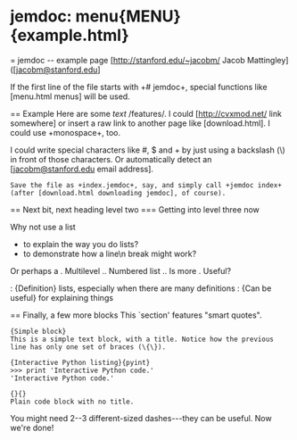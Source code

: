 # jemdoc: menu{MENU}{example.html}
= jemdoc -- example page
[http://stanford.edu/~jacobm/ Jacob Mattingley] ([jacobm@stanford.edu]

If the first line of the file starts with +\# jemdoc+, special functions like [menu.html menus] will be used.

== Example
Here are some *text* /features/. I could [http://cvxmod.net/ link somewhere] or insert a raw link to another page like [download.html]. I could use +monospace+, too.

I could write special characters like \#, \$ and \+ by just using a backslash (\\) in front of those characters. Or automatically detect an [jacobm@stanford.edu email address].

~~~
Save the file as +index.jemdoc+, say, and simply call +jemdoc index+ (after [download.html downloading jemdoc], of course).
~~~

== Next bit, next heading level two
=== Getting into level three now

Why not use a list 
- to explain the way you do lists?
- to demonstrate how a line\n break might work?

Or perhaps a 
. Multilevel
  .. Numbered list
  .. Is more
. Useful?

: {Definition} lists, especially when there are many definitions 
: {Can be useful} for explaining things

== Finally, a few more blocks
This `section' features "smart quotes".

~~~
{Simple block}
This is a simple text block, with a title. Notice how the previous line has only one set of braces (\{\}).
~~~

~~~
{Interactive Python listing}{pyint}
>>> print 'Interactive Python code.'
'Interactive Python code.'
~~~


~~~
{}{}
Plain code block with no title.
~~~

You might need 2--3 different-sized dashes---they can be useful. Now we're done!
